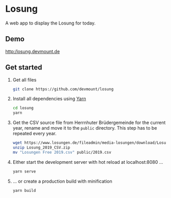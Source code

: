 # Losung

A web app to display the Losung for today.

## Demo

<http:/losung.devmount.de>

## Get started

1. Get all files

    ```bash
    git clone https://github.com/devmount/losung
    ```

2. Install all dependencies using [Yarn](https://yarnpkg.com)

    ```bash
    cd losung
    yarn
    ```

3. Get the CSV source file from Herrnhuter Brüdergemeinde for the current year, rename and move it to the `public` directory. This step has to be repeated every year.

    ```bash
    wget https://www.losungen.de/fileadmin/media-losungen/download/Losung_2019_CSV.zip
    unzip Losung_2019_CSV.zip
    mv "Losungen Free 2019.csv" public/2019.csv
    ```

4. Either start the development server with hot reload at localhost:8080 ...

    ```bash
    yarn serve
    ```

5. ... or create a production build with minification

    ```bash
    yarn build
    ```